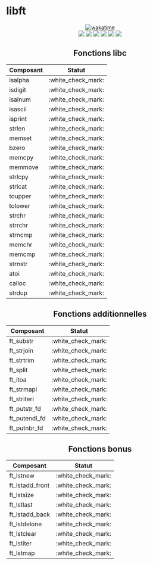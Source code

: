 <h1>libft</h1>

<div align="center">
<a href="https://wakatime.com/badge/user/db0e5671-cec5-4e7b-9d41-19a881e67f7d/project/565f10d0-07eb-4c9d-9ea6-66bd60ad8e28"><img src="https://wakatime.com/badge/user/db0e5671-cec5-4e7b-9d41-19a881e67f7d/project/565f10d0-07eb-4c9d-9ea6-66bd60ad8e28.svg" alt="wakatime"></a>
<br>
<img src="https://img.shields.io/badge/norminette-passing-success"/>
<a href="https://github.com/0x050f/libft-war-machine"><img src="https://img.shields.io/badge/libft--war--machine-passing-success" /></a>
<a href="https://github.com/Tripouille/libftTester"><img src="https://img.shields.io/badge/libftTester-passing-success" /></a>
<a href="https://github.com/alelievr/libft-unit-test"><img src="https://img.shields.io/badge/libft--unit--test-passing-success" /></a>
<a href="https://github.com/xicodomingues/francinette"><img src="https://img.shields.io/badge/francinette--fsoares-passing-success" /></a>
<img src="https://img.shields.io/badge/moulinette-125%2F100-success" />

<h2>Fonctions libc</h2>

<table>
	<thead>
		<tr>
			<th>Composant</th>
			<th>Statut</th>
		</tr>
	</thead>
	<tbody>
		<tr>
			<td>isalpha</td>
			<td>:white_check_mark:</td>
		</tr>
		<tr>
			<td>isdigit</td>
			<td>:white_check_mark:</td>
		</tr>
		<tr>
			<td>isalnum</td>
			<td>:white_check_mark:</td>
		</tr>
		<tr>
			<td>isascii</td>
			<td>:white_check_mark:</td>
		</tr>
		<tr>
			<td>isprint</td>
			<td>:white_check_mark:</td>
		</tr>
    <tr>
			<td>strlen</td>
			<td>:white_check_mark:</td>
		</tr>
    <tr>
			<td>memset</td>
			<td>:white_check_mark:</td>
		</tr>
    <tr>
			<td>bzero</td>
			<td>:white_check_mark:</td>
		</tr>
    <tr>
			<td>memcpy</td>
			<td>:white_check_mark:</td>
		</tr>
    <tr>
			<td>memmove</td>
			<td>:white_check_mark:</td>
		</tr>
    <tr>
			<td>strlcpy</td>
			<td>:white_check_mark:</td>
		</tr>
    <tr>
			<td>strlcat</td>
			<td>:white_check_mark:</td>
		</tr>
    <tr>
			<td>toupper</td>
			<td>:white_check_mark:</td>
		</tr>
    <tr>
			<td>tolower</td>
			<td>:white_check_mark:</td>
		</tr>
    <tr>
			<td>strchr</td>
			<td>:white_check_mark:</td>
		</tr>
    <tr>
	<tr>
			<td>strrchr</td>
			<td>:white_check_mark:</td>
		</tr>
    <tr>
			<td>strncmp</td>
			<td>:white_check_mark:</td>
		</tr>
    <tr>
			<td>memchr</td>
			<td>:white_check_mark:</td>
		</tr>
    <tr>
			<td>memcmp</td>
			<td>:white_check_mark:</td>
		</tr>
    <tr>
			<td>strnstr</td>
			<td>:white_check_mark:</td>
		</tr>
    <tr>
			<td>atoi</td>
			<td>:white_check_mark:</td>
		</tr>
    <tr>
			<td>calloc</td>
			<td>:white_check_mark:</td>
		</tr>
    <tr>
			<td>strdup</td>
			<td>:white_check_mark:</td>
		</tr>
	</tbody>
</table>

<h2>Fonctions additionnelles</h2>

<table>
	<thead>
		<tr>
			<th>Composant</th>
			<th>Statut</th>
		</tr>
	</thead>
	<tbody>
		<tr>
			<td>ft_substr</td>
			<td>:white_check_mark:</td>
		</tr>
		<tr>
			<td>ft_strjoin</td>
			<td>:white_check_mark:</td>
		</tr>
		<tr>
			<td>ft_strtrim</td>
			<td>:white_check_mark:</td>
		</tr>
		<tr>
			<td>ft_split</td>
			<td>:white_check_mark:</td>
		</tr>
		<tr>
			<td>ft_itoa</td>
			<td>:white_check_mark:</td>
		</tr>
    <tr>
			<td>ft_strmapi</td>
			<td>:white_check_mark:</td>
		</tr>
    <tr>
			<td>ft_striteri</td>
			<td>:white_check_mark:</td>
		</tr>
    <tr>
			<td>ft_putstr_fd</td>
			<td>:white_check_mark:</td>
		</tr>
    <tr>
			<td>ft_putendl_fd</td>
			<td>:white_check_mark:</td>
		</tr>
    <tr>
			<td>ft_putnbr_fd</td>
			<td>:white_check_mark:</td>
		</tr>
	</tbody>
</table>

<h2>Fonctions bonus</h2>

<table>
	<thead>
		<tr>
			<th>Composant</th>
			<th>Statut</th>
		</tr>
	</thead>
	<tbody>
		<tr>
			<td>ft_lstnew</td>
			<td>:white_check_mark:</td>
		</tr>
		<tr>
			<td>ft_lstadd_front</td>
			<td>:white_check_mark:</td>
		</tr>
		<tr>
			<td>ft_lstsize</td>
			<td>:white_check_mark:</td>
		</tr>
		<tr>
			<td>ft_lstlast</td>
			<td>:white_check_mark:</td>
		</tr>
		<tr>
			<td>ft_lstadd_back</td>
			<td>:white_check_mark:</td>
		</tr>
    <tr>
			<td>ft_lstdelone</td>
			<td>:white_check_mark:</td>
		</tr>
    <tr>
			<td>ft_lstclear</td>
			<td>:white_check_mark:</td>
		</tr>
    <tr>
			<td>ft_lstiter</td>
			<td>:white_check_mark:</td>
		</tr>
    <tr>
			<td>ft_lstmap</td>
			<td>:white_check_mark:</td>
		</tr>
	</tbody>
</table>

</div>

